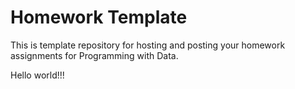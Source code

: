 # Homework Template

This is template repository for hosting and posting your homework assignments for Programming with Data.

Hello world!!!
